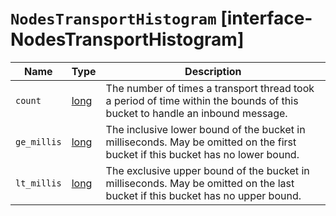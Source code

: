 # `NodesTransportHistogram` [interface-NodesTransportHistogram]

| Name | Type | Description |
| - | - | - |
| `count` | [long](./long.md) | The number of times a transport thread took a period of time within the bounds of this bucket to handle an inbound message. |
| `ge_millis` | [long](./long.md) | The inclusive lower bound of the bucket in milliseconds. May be omitted on the first bucket if this bucket has no lower bound. |
| `lt_millis` | [long](./long.md) | The exclusive upper bound of the bucket in milliseconds. May be omitted on the last bucket if this bucket has no upper bound. |
